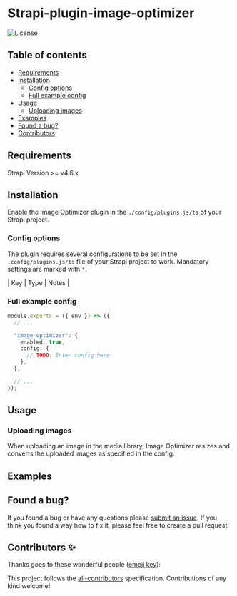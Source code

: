 # Strapi-plugin-image-optimizer

![License](https://img.shields.io/github/license/marlokessler/strapi-plugin-image-optimizer)

## Table of contents

- [Requirements](#requirements)
- [Installation](#installation)
  - [Config options](#config-options)
  - [Full example config](#full-example-config)
- [Usage](#usage)
  - [Uploading images](#uploading-images)
- [Examples](#examples)
- [Found a bug?](#found-a-bug)
- [Contributors](#contributors-✨)

## Requirements

Strapi Version >= v4.6.x

## Installation

Enable the Image Optimizer plugin in the `./config/plugins.js/ts` of your Strapi project.

### Config options

The plugin requires several configurations to be set in the `.config/plugins.js/ts` file of your Strapi project to work. Mandatory settings are marked with `*`.

| Key | Type | Notes |

### Full example config

```TypeScript
module.exports = ({ env }) => ({
  // ...

  "image-optimizer": {
    enabled: true,
    config: {
      // TODO: Enter config here
    },
  },

  // ...
});
```

## Usage

### Uploading images

When uploading an image in the media library, Image Optimizer resizes and converts the uploaded images as specified in the config.

## Examples

## Found a bug?

If you found a bug or have any questions please [submit an issue](https://github.com/marlokessler/strapi-plugin-image-optimizer/issues). If you think you found a way how to fix it, please feel free to create a pull request!

## Contributors ✨

Thanks goes to these wonderful people ([emoji key](https://allcontributors.org/docs/en/emoji-key)):

<!-- ALL-CONTRIBUTORS-LIST:START - Do not remove or modify this section -->
<!-- prettier-ignore-start -->
<!-- markdownlint-disable -->

<!-- markdownlint-restore -->
<!-- prettier-ignore-end -->

<!-- ALL-CONTRIBUTORS-LIST:END -->

This project follows the [all-contributors](https://github.com/all-contributors/all-contributors) specification. Contributions of any kind welcome!
